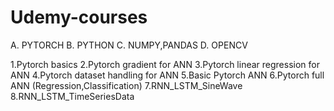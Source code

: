 # Udemy-courses
A. PYTORCH
B. PYTHON
C. NUMPY,PANDAS
D. OPENCV


1.Pytorch basics
2.Pytorch gradient for ANN
3.Pytorch linear regression for ANN
4.Pytorch dataset handling for ANN
5.Basic Pytorch ANN
6.Pytorch full ANN (Regression,Classification)
7.RNN_LSTM_SineWave 
8.RNN_LSTM_TimeSeriesData
